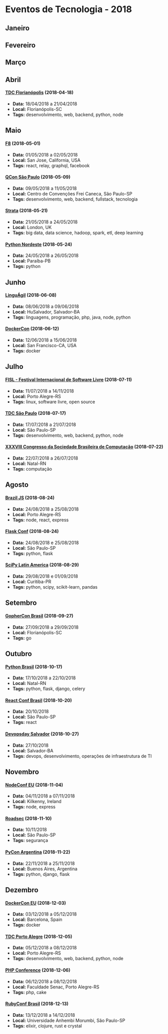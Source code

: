 # Eventos de Tecnologia - 2018

## Janeiro

## Fevereiro

## Março

## Abril

#### [TDC Florianópolis](http://www.thedevelopersconference.com.br/tdc/2018/florianopolis/trilhas) (2018-04-18)
* **Data:** 18/04/2018 a 21/04/2018
* **Local:** Florianópolis-SC
* **Tags:** desenvolvimento, web, backend, python, node


## Maio

#### [F8](https://www.f8.com/) (2018-05-01)
* **Data:** 01/05/2018 a 02/05/2018
* **Local:** San Jose, California, USA
* **Tags:** react, relay, graphql, facebook

#### [QCon São Paulo](https://qconsp.com/) (2018-05-09)
* **Data:** 09/05/2018 a 11/05/2018
* **Local:** Centro de Convenções Frei Caneca, São Paulo-SP
* **Tags:** desenvolvimento, web, backend, fullstack, tecnologia

#### [Strata](https://conferences.oreilly.com/strata) (2018-05-21)
* **Data:** 21/05/2018 a 24/05/2018
* **Local:** London, UK
* **Tags:** big data, data science, hadoop, spark, etl, deep learning

#### [Python Nordeste](https://2018.pythonnordeste.org/) (2018-05-24)
* **Data:** 24/05/2018 a 26/05/2018
* **Local:** Paraíba-PB
* **Tags:** python


## Junho

#### [LinguÁgil](https://linguagil.com.br/) (2018-06-08)
* **Data:** 08/06/2018 a 09/06/2018
* **Local:** HuSalvador, Salvador-BA
* **Tags:** linguagens, programação, php, java, node, python

#### [DockerCon](https://2018.dockercon.com/) (2018-06-12)
* **Data:** 12/06/2018 a 15/06/2018
* **Local:** San Francisco-CA, USA
* **Tags:** docker


## Julho

#### [FISL - Festival Internacional de Software Livre](http://www.fisl.org.br/) (2018-07-11)
* **Data:** 11/07/2018 a 14/11/2018
* **Local:** Porto Alegre-RS
* **Tags:** linux, software livre, open source

#### [TDC São Paulo](http://www.thedevelopersconference.com.br/tdc/2018/saopaulo/trilhas) (2018-07-17)
* **Data:** 17/07/2018 a 21/07/2018
* **Local:** São Paulo-SP
* **Tags:** desenvolvimento, web, backend, python, node

#### [XXXVIII Congresso da Sociedade Brasileira de Computação](http://natal.uern.br/eventos/csbc2018/) (2018-07-22)
* **Data:** 22/07/2018 a 26/07/2018
* **Local:** Natal-RN
* **Tags:** computação


## Agosto

#### [Brazil JS](https://braziljs.org/conf/) (2018-08-24)
* **Data:** 24/08/2018 a 25/08/2018
* **Local:** Porto Alegre-RS
* **Tags:** node, react, express

#### [Flask Conf](https://2018.flask.python.org.br/) (2018-08-24)
* **Data:** 24/08/2018 e 25/08/2018
* **Local:** São Paulo-SP
* **Tags:** python, flask

#### [SciPy Latin America](http://conf.scipyla.org/) (2018-08-29)
* **Data:** 29/08/2018 e 01/09/2018
* **Local:** Curitiba-PR
* **Tags:** python, scipy, scikit-learn, pandas


## Setembro

#### [GopherCon Brasil](https://2018.gopherconbr.org/) (2018-09-27)
* **Data:** 27/09/2018 a 29/09/2018
* **Local:** Florianópolis-SC
* **Tags:** go


## Outubro

#### [Python Brasil](https://2018.pythonbrasil.org.br/) (2018-10-17)
* **Data:** 17/10/2018 a 22/10/2018
* **Local:** Natal-RN
* **Tags:** python, flask, django, celery


#### [React Conf Brasil](http://reactconfbr.com.br/) (2018-10-20)
* **Data:** 20/10/2018
* **Local:** São Paulo-SP
* **Tags:** react


#### [Devopsday Salvador](https://www.devopsdays.org/events/2018-salvador/welcome/) (2018-10-27)
* **Data:** 27/10/2018
* **Local:** Salvador-BA
* **Tags:** devops, desenvolvimento, operações de infraestrutura de TI


## Novembro

#### [NodeConf EU](https://www.nodeconf.eu/) (2018-11-04)
* **Data:** 04/11/2018 a 07/11/2018
* **Local:** Kilkenny, Ireland
* **Tags:** node, express


#### [Roadsec](https://roadsec.com.br/) (2018-11-10)
* **Data:** 10/11/2018
* **Local:** São Paulo-SP
* **Tags:** segurança

#### [PyCon Argentina](http://www.python.org.ar/) (2018-11-22)
* **Data:** 22/11/2018 a 25/11/2018
* **Local:** Buenos Aires, Argentina
* **Tags:** python, django, flask


## Dezembro


#### [DockerCon EU](https://europe-2018.dockercon.com/) (2018-12-03)
* **Data:** 03/12/2018 a 05/12/2018
* **Local:** Barcelona, Spain
* **Tags:** docker


#### [TDC Porto Alegre](http://www.thedevelopersconference.com.br/tdc/2018/portoalegre/trilhas) (2018-12-05)
* **Data:** 05/12/2018 a 08/12/2018
* **Local:** Porto Alegre-RS
* **Tags:** desenvolvimento, web, backend, python, node

#### [PHP Conference](https://phpconference.com.br/) (2018-12-06)
* **Data:** 06/12/2018 a 08/12/2018
* **Local:** Faculdade Senac, Porto Alegre-RS
* **Tags:** php, cake

#### [RubyConf Brasil](https://eventos.locaweb.com.br/proximos-eventos/rubyconf-brasil-2018/) (2018-12-13)
* **Data:** 13/12/2018 a 14/12/2018
* **Local:** Universidade Anhembi Morumbi, São Paulo-SP
* **Tags:** elixir, clojure, rust e crystal
